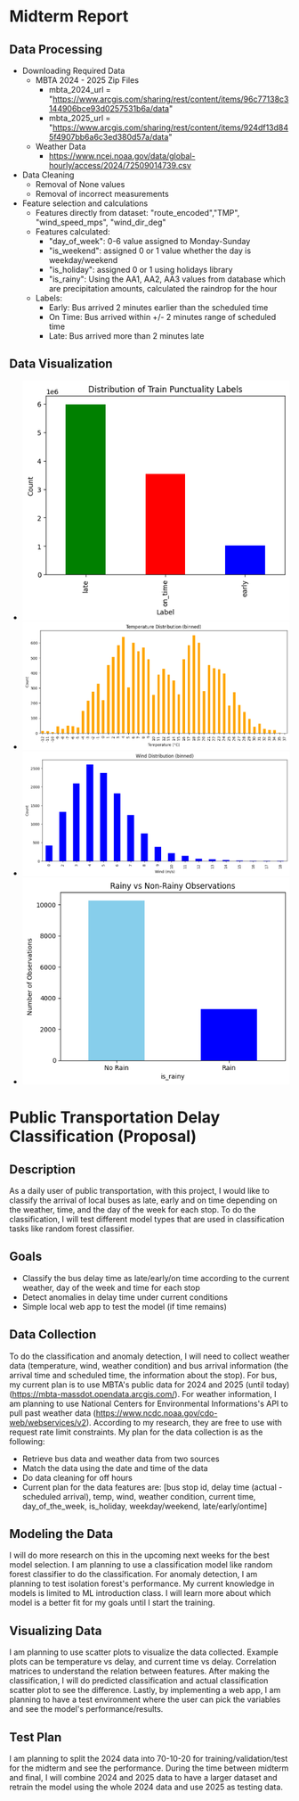 # Midterm Report
## Data Processing
- Downloading Required Data
  - MBTA 2024 - 2025 Zip Files
    - mbta_2024_url = "https://www.arcgis.com/sharing/rest/content/items/96c77138c3144906bce93d0257531b6a/data"
    - mbta_2025_url = "https://www.arcgis.com/sharing/rest/content/items/924df13d845f4907bb6a6c3ed380d57a/data"
  - Weather Data
    - https://www.ncei.noaa.gov/data/global-hourly/access/2024/72509014739.csv
- Data Cleaning
  - Removal of None values
  - Removal of incorrect measurements
- Feature selection and calculations
  - Features directly from dataset: "route_encoded","TMP", "wind_speed_mps", "wind_dir_deg"
  - Features calculated:
    - "day_of_week": 0-6 value assigned to Monday-Sunday
    - "is_weekend": assigned 0 or 1 value whether the day is weekday/weekend
    - "is_holiday": assigned 0 or 1 using holidays library
    - "is_rainy": Using the AA1, AA2, AA3 values from database which are precipitation amounts, calculated the raindrop for the hour
  - Labels:
    - Early: Bus arrived 2 minutes earlier than the scheduled time
    - On Time: Bus arrived within +/- 2 minutes range of scheduled time
    - Late: Bus arrived more than 2 minutes late
## Data Visualization
  - ![Labels Plot](label_dist.png)
  - ![Temperature Plot](temp_dist.png)
  - ![Wind Plot](wind_dist.png)
  - ![Rainy Hours Plot](is_rainy_counts.png)
# Public Transportation Delay Classification (Proposal)
## Description
As a daily user of public transportation, with this project, I would like to classify the arrival of local buses as late, early and on time depending on the  weather, time, and the day of the week for each stop. To do the classification, I will test different model types that are used in classification tasks like random forest classifier.

## Goals
- Classify the bus delay time as late/early/on time according to the current weather, day of the week and time for each stop
- Detect anomalies in delay time under current conditions
- Simple local web app to test the model (if time remains)


## Data Collection
To do the classification and anomaly detection, I will need to collect weather data (temperature, wind, weather condition) and bus arrival information (the arrival time and scheduled time, the information about the stop). For bus, my current plan is to use MBTA's public data for 2024 and 2025 (until today) (https://mbta-massdot.opendata.arcgis.com/). For weather information, I am planning to use National Centers for Environmental Informations's API to pull past weather data (https://www.ncdc.noaa.gov/cdo-web/webservices/v2). According to my research, they are free to use with request rate limit constraints. My plan for the data collection is as the following:
- Retrieve bus data and weather data from two sources
- Match the data using the date and time of the data
- Do data cleaning for off hours
- Current plan for the data features are: [bus stop id, delay time (actual - scheduled arrival), temp, wind, weather condition, current time, day_of_the_week, is_holiday, weekday/weekend, late/early/ontime]


## Modeling the Data
I will do more research on this in the upcoming next weeks for the best model selection. I am planning to use a classification model like random forest classifier to do the classification. For anomaly detection, I am planning to test isolation forest's performance. My current knowledge in models is limited to ML introduction class. I will learn more about which model is a better fit for my goals until I start the training.


## Visualizing Data
I am planning to use scatter plots to visualize the data collected. Example plots can be temperature vs delay, and current time vs delay. Correlation matrices to understand the relation between features. After making the classification, I will do predicted classification and actual classification scatter plot to see the difference. Lastly, by implementing a web app, I am planning to have a test environment where the user can pick the variables and see the model's performance/results.

## Test Plan
I am planning to split the 2024 data into 70-10-20 for training/validation/test for the midterm and see the performance. During the time between midterm and final, I will combine 2024 and 2025 data to have a larger dataset and retrain the model using the whole 2024 data and use 2025 as testing data.
